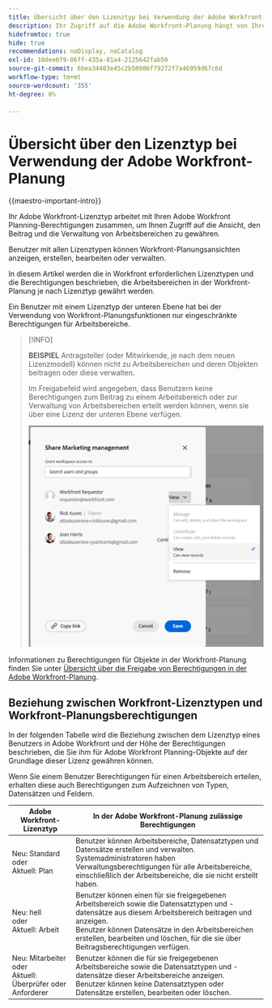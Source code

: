 ```yaml
---
title: Übersicht über den Lizenztyp bei Verwendung der Adobe Workfront-Planung
description: Ihr Zugriff auf die Adobe Workfront-Planung hängt von Ihrem Lizenztyp ab, zusätzlich zu Ihren Berechtigungen für Objekte.
hidefromtoc: true
hide: true
recommendations: noDisplay, noCatalog
exl-id: 10dee6f9-06ff-435a-81a4-2125642fab59
source-git-commit: 6bea34403e45c2b50986f79272f7a46959d67c6d
workflow-type: tm+mt
source-wordcount: '355'
ht-degree: 0%

---
```


<!--update the metadata with real things when making this public; also update the description with something like this: Not all users in the organization have the same access and permissions to use Adobe Workfront plannint. This article describes the levels of access that users could have to Adobe Workfront Planning. -->
<!--update the title and the metadata title if Workfront Planning is NOT its own product - because the title is too generic for it being a Workfront capability-->

# Übersicht über den Lizenztyp bei Verwendung der Adobe Workfront-Planung

{{maestro-important-intro}}

Ihr Adobe Workfront-Lizenztyp arbeitet mit Ihren Adobe Workfront Planning-Berechtigungen zusammen, um Ihnen Zugriff auf die Ansicht, den Beitrag und die Verwaltung von Arbeitsbereichen zu gewähren. <!--add more objects here when we can grant other object-specific permissions-->

Benutzer mit allen Lizenztypen können Workfront-Planungsansichten anzeigen, erstellen, bearbeiten oder verwalten.

In diesem Artikel werden die in Workfront erforderlichen Lizenztypen und die Berechtigungen beschrieben, die Arbeitsbereichen in der Workfront-Planung je nach Lizenztyp gewährt werden.

Ein Benutzer mit einem Lizenztyp der unteren Ebene hat bei der Verwendung von Workfront-Planungsfunktionen nur eingeschränkte Berechtigungen für Arbeitsbereiche.

>[!INFO]
>
>**BEISPIEL** Antragsteller (oder Mitwirkende, je nach dem neuen Lizenzmodell) können nicht zu Arbeitsbereichen und deren Objekten beitragen oder diese verwalten.
>
>Im Freigabefeld wird angegeben, dass Benutzern keine Berechtigungen zum Beitrag zu einem Arbeitsbereich oder zur Verwaltung von Arbeitsbereichen erteilt werden können, wenn sie über eine Lizenz der unteren Ebene verfügen.
>
>![](assets/permissions-grayed-out-for-requestor-user.png)


Informationen zu Berechtigungen für Objekte in der Workfront-Planung finden Sie unter [Übersicht über die Freigabe von Berechtigungen in der Adobe Workfront-Planung](/help/quicksilver/maestro/access/sharing-permissions-overview.md).

## Beziehung zwischen Workfront-Lizenztypen und Workfront-Planungsberechtigungen

In der folgenden Tabelle wird die Beziehung zwischen dem Lizenztyp eines Benutzers in Adobe Workfront und der Höhe der Berechtigungen beschrieben, die Sie ihm für Adobe Workfront Planning-Objekte auf der Grundlage dieser Lizenz gewähren können.

Wenn Sie einem Benutzer Berechtigungen für einen Arbeitsbereich erteilen, erhalten diese auch Berechtigungen zum Aufzeichnen von Typen, Datensätzen und Feldern.


| Adobe Workfront-Lizenztyp | In der Adobe Workfront-Planung zulässige Berechtigungen |
|------------------------------------------------|-------------------------------------------------------------------------------------------------------------------------------------------------------------------------------|
| Neu: Standard <br> oder <br>Aktuell: Plan | Benutzer können Arbeitsbereiche, Datensatztypen und Datensätze erstellen und verwalten.<br> Systemadministratoren haben Verwaltungsberechtigungen für alle Arbeitsbereiche, einschließlich der Arbeitsbereiche, die sie nicht erstellt haben. |
| Neu: hell <br> oder <br>Aktuell: Arbeit | Benutzer können einen für sie freigegebenen Arbeitsbereich sowie die Datensatztypen und -datensätze aus diesem Arbeitsbereich beitragen und anzeigen. <br> Benutzer können Datensätze in den Arbeitsbereichen erstellen, bearbeiten und löschen, für die sie über Beitragsberechtigungen verfügen. |
| Neu: Mitarbeiter <br> oder <br>Aktuell: Überprüfer oder Anforderer | Benutzer können die für sie freigegebenen Arbeitsbereiche sowie die Datensatztypen und -datensätze dieser Arbeitsbereiche anzeigen. <br> Benutzer können keine Datensatztypen oder Datensätze erstellen, bearbeiten oder löschen. |
